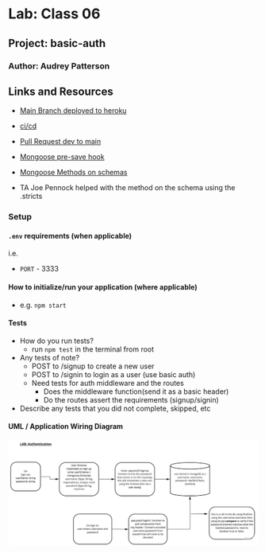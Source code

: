 # Lab: Class 06

## Project: basic-auth

### Author: Audrey Patterson

## Links and Resources

- [Main Branch deployed to heroku](https://audrey-basic-auth.herokuapp.com/)
- [ci/cd](https://github.com/arpatterson31/basic-auth/actions)
- [Pull Request dev to main](https://github.com/arpatterson31/basic-auth/pull/1)

- [Mongoose pre-save hook](https://mongoosejs.com/docs/middleware.html#pre)
- [Mongoose Methods on schemas](https://mongoosejs.com/docs/guide.html#methods)
- TA Joe Pennock helped with the method on the schema using the .stricts

### Setup

#### `.env` requirements (when applicable)

i.e.

- `PORT` - 3333

#### How to initialize/run your application (where applicable)

- e.g. `npm start`

#### Tests

- How do you run tests?
  - run `npm test` in the terminal from root
- Any tests of note?
  - POST to /signup to create a new user
  - POST to /signin to login as a user (use basic auth)
  - Need tests for auth middleware and the routes
    - Does the middleware function(send it as a basic header)
    - Do the routes assert the requirements (signup/signin)
- Describe any tests that you did not complete, skipped, etc

#### UML / Application Wiring Diagram

![Lab 06 UML](assets/lab06umlauthentication.jpg)
